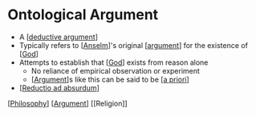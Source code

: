 # Ontological Argument

- A [[deductive argument]]
- Typically refers to [[Anselm]]'s original [[argument]] for the existence of [[God]]
- Attempts to establish that [[God]] exists from reason alone
  - No reliance of empirical observation or experiment
  - [[Argument]]s like this can be said to be [[a priori]]
- [[Reductio ad absurdum]]

[[Philosophy]] [[Argument]] [[Religion]]

[//begin]: # "Autogenerated link references for markdown compatibility"
[deductive argument]: deductive-argument "Deductive Argument"
[Anselm]: anselm "Anselm"
[argument]: argument "Arguments"
[God]: god "God"
[Argument]: argument "Arguments"
[a priori]: a-priori "A Priori"
[Reductio ad absurdum]: reductio-ad-absurdum "Reductio Ad Absurdum"
[Philosophy]: philosophy "Philosophy"
[//end]: # "Autogenerated link references"
